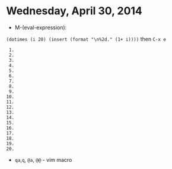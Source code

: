 Wednesday, April 30, 2014
=========================

* M-(eval-expression): 

`(dotimes (i 20) (insert (format "\n%2d." (1+ i))))` then `C-x e`

```
 1.  
 2.  
 3.  
 4.  
 5.  
 6.  
 7.  
 8.  
 9.  
10.  
11.  
12.  
13.  
14.  
15.  
16.  
17.  
18.  
19.  
20.  
```


* `qa`,`q`, `@a`, `@@`  -  vim  macro  


